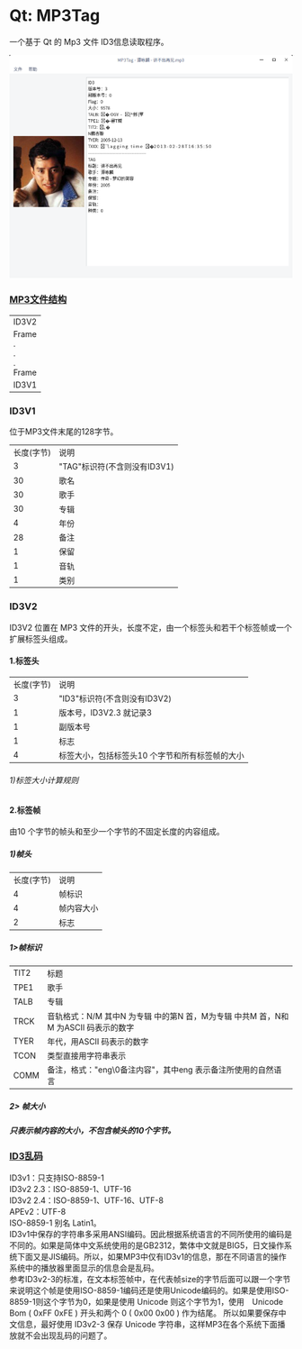 # Qt: MP3Tag
一个基于 Qt 的 Mp3 文件 ID3信息读取程序。  

![alt](preview.png)

### [MP3文件结构](https://blog.csdn.net/fulinwsuafcie/article/details/8972346)
<table>
<tr><td>ID3V2</td></tr>
<tr><td>Frame<br>.<br>.<br>.<br>Frame</td></tr>
<tr><td>ID3V1</td></tr>
</table>

### ID3V1
位于MP3文件末尾的128字节。  
<table>
<tr><td>长度(字节)</td><td>说明</td></tr>
<tr><td>3</td><td>"TAG"标识符(不含则没有ID3V1)</td></tr>
<tr><td>30</td><td>歌名</td></tr>
<tr><td>30</td><td>歌手</td></tr>
<tr><td>30</td><td>专辑</td></tr>
<tr><td>4</td><td>年份</td></tr>
<tr><td>28</td><td>备注</td></tr>
<tr><td>1</td><td>保留</td></tr>
<tr><td>1</td><td>音轨</td></tr>
<tr><td>1</td><td>类别</td></tr>
</table>

### ID3V2
ID3V2 位置在 MP3 文件的开头，长度不定，由一个标签头和若干个标签帧或一个扩展标签头组成。  
#### 1.标签头
<table>
<tr><td>长度(字节)</td><td>说明</td></tr>
<tr><td>3</td><td>"ID3"标识符(不含则没有ID3V2)</td></tr>
<tr><td>1</td><td>版本号，ID3V2.3 就记录3</td></tr>
<tr><td>1</td><td>副版本号</td></tr>
<tr><td>1</td><td>标志</td></tr>
<tr><td>4</td><td>标签大小，包括标签头10 个字节和所有标签帧的大小</td></tr>
</table>

###### 1)标签大小计算规则
#### 2.标签帧
由10 个字节的帧头和至少一个字节的不固定长度的内容组成。  
##### 1)帧头  
<table>
<tr><td>长度(字节)</td><td>说明</td></tr>
<tr><td>4</td><td>帧标识</td></tr>
<tr><td>4</td><td>帧内容大小</td></tr>
<tr><td>2</td><td>标志</td></tr>
</table>

##### 1>帧标识

<table>
<tr><td>TIT2</td><td>标题</td></tr>
<tr><td>TPE1</td><td>歌手</td></tr>
<tr><td>TALB</td><td>专辑</td></tr>
<tr><td>TRCK</td><td>音轨格式：N/M 其中N 为专辑 中的第N 首，M为专辑 中共M 首，N和M 为ASCII 码表示的数字</td></tr>
<tr><td>TYER</td><td>年代，用ASCII 码表示的数字 </td></tr>
<tr><td>TCON</td><td>类型直接用字符串表示</td></tr>
<tr><td>COMM</td><td>备注，格式："eng\0备注内容"，其中eng 表示备注所使用的自然语言</td></tr>
</table>

##### 2> 帧大小
##### 只表示帧内容的大小，不包含帧头的10个字节。  

### [ID3乱码](http://tieba.baidu.com/p/5410932979)  
ID3v1：只支持ISO-8859-1  
ID3v2 2.3：ISO-8859-1、UTF-16  
ID3v2 2.4：ISO-8859-1、UTF-16、UTF-8  
APEv2：UTF-8  
ISO-8859-1 别名 Latin1。  
ID3v1中保存的字符串多采用ANSI编码。因此根据系统语言的不同所使用的编码是不同的。如果是简体中文系统使用的是GB2312，繁体中文就是BIG5，日文操作系统下面又是JIS编码。所以，如果MP3中仅有ID3v1的信息，那在不同语言的操作系统中的播放器里面显示的信息会是乱码。  
参考ID3v2-3的标准，在文本标签帧中，在代表帧size的字节后面可以跟一个字节来说明这个帧是使用ISO-8859-1编码还是使用Unicode编码的。如果是使用ISO-8859-1则这个字节为0，如果是使用 Unicode 则这个字节为1，使用　Unicode Bom ( 0xFF 0xFE ) 开头和两个 0 ( 0x00 0x00 ) 作为结尾。
所以如果要保存中文信息，最好使用 ID3v2-3 保存 Unicode 字符串，这样MP3在各个系统下面播放就不会出现乱码的问题了。